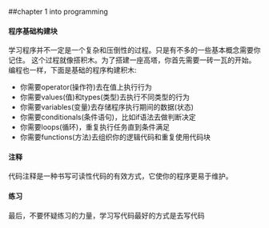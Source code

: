 ##chapter 1  into programming

#### 程序基础构建块
学习程序并不一定是一个复杂和压倒性的过程。只是有不多的一些基本概念需要你记住。
这个过程就像搭积木。为了搭建一座高塔，你首先需要一砖一瓦的开始。编程也一样，下面是基础的程序构建积木:
- 你需要operator(操作符)去在值上执行行为
- 你需要values(值)和types(类型)去执行不同类型的行为
- 你需要variables(变量)去存储程序执行期间的数据(状态)
- 你需要conditionals(条件语句)，比如if语法去做判断决定
- 你需要loops(循环)，重复执行任务直到条件满足
- 你需要functions(方法)去组织你的逻辑代码和重复使用代码块

#### 注释
代码注释是一种书写可读性代码的有效方式，它使你的程序更易于维护。

#### 练习
最后，不要怀疑练习的力量，学习写代码最好的方式是去写代码
